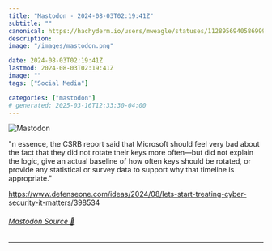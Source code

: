 ```yaml
---
title: "Mastodon - 2024-08-03T02:19:41Z"
subtitle: ""
canonical: https://hachyderm.io/users/mweagle/statuses/112895694058699939
description:
image: "/images/mastodon.png"

date: 2024-08-03T02:19:41Z
lastmod: 2024-08-03T02:19:41Z
image: ""
tags: ["Social Media"]

categories: ["mastodon"]
# generated: 2025-03-16T12:33:30-04:00
---
```

![Mastodon](/images/mastodon.png)

<p>&quot;n essence, the CSRB report said that Microsoft should feel very bad about the fact that they did not rotate their keys more often—but did not explain the logic, give an actual baseline of how often keys should be rotated, or provide any statistical or survey data to support why that timeline is appropriate.&quot;</p><p><a href="https://www.defenseone.com/ideas/2024/08/lets-start-treating-cyber-security-it-matters/398534" target="_blank" rel="nofollow noopener noreferrer" translate="no"><span class="invisible">https://www.</span><span class="ellipsis">defenseone.com/ideas/2024/08/l</span><span class="invisible">ets-start-treating-cyber-security-it-matters/398534</span></a></p>


###### [Mastodon Source 🐘](https://hachyderm.io/@mweagle/112895694058699939)

___
